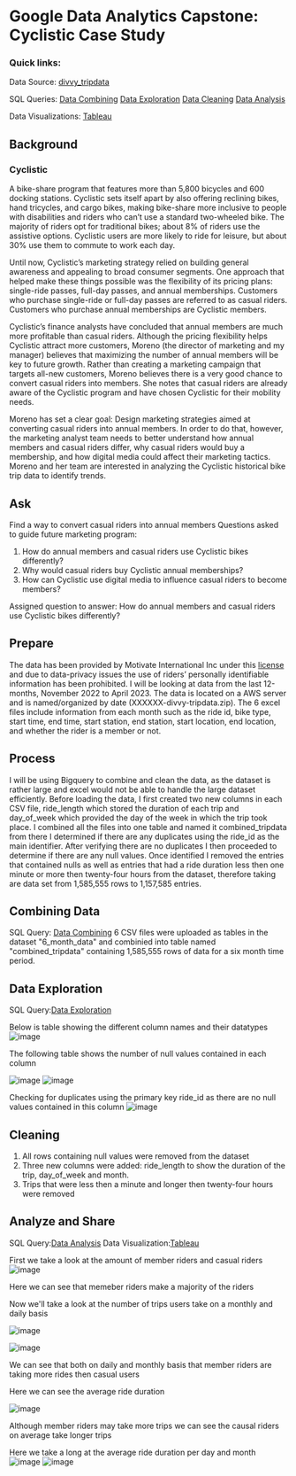 # Google Data Analytics Capstone: Cyclistic Case Study

### Quick links:

Data Source: [divvy_tripdata](https://divvy-tripdata.s3.amazonaws.com/index.html)

SQL Queries:
[Data Combining](https://github.com/bmj3165/Google-Data-Analytics-Capstone-Cyclistic-Case-Study/blob/main/Data%20Combining.sql)
[Data Exploration](https://github.com/bmj3165/Google-Data-Analytics-Capstone-Cyclistic-Case-Study/blob/main/Data%20Exploration.sql)
[Data Cleaning](https://github.com/bmj3165/Google-Data-Analytics-Capstone-Cyclistic-Case-Study/blob/main/Data%20Cleaning.sql)
[Data Analysis](https://github.com/bmj3165/Google-Data-Analytics-Capstone-Cyclistic-Case-Study/blob/main/Data%20Analysis.sql)



Data Visualizations: [Tableau](https://public.tableau.com/views/CyclisticCaseStudyGoogleDataAnalyticsCapstone/Dashboard1?:language=en-US&:display_count=n&:origin=viz_share_link)


## Background

### Cyclistic

A bike-share program that features more than 5,800 bicycles and 600 docking stations. Cyclistic sets itself apart by also offering reclining bikes, hand tricycles, and cargo bikes, making bike-share more inclusive to people with disabilities and riders who can’t use a standard two-wheeled bike. The majority of riders opt for traditional bikes; about 8% of riders use the assistive options. Cyclistic users are more likely to ride for leisure, but about 30% use them to commute to work each day.

Until now, Cyclistic’s marketing strategy relied on building general awareness and appealing to broad consumer segments. One approach that helped make these things possible was the flexibility of its pricing plans: single-ride passes, full-day passes, and annual memberships. Customers who purchase single-ride or full-day passes are referred to as casual riders. Customers who purchase annual memberships are Cyclistic members.

Cyclistic’s finance analysts have concluded that annual members are much more profitable than casual riders. Although the pricing flexibility helps Cyclistic attract more customers, Moreno (the director of marketing and my manager) believes that maximizing the number of annual members will be key to future growth. Rather than creating a marketing campaign that targets all-new customers, Moreno believes there is a very good chance to convert casual riders into members. She notes that casual riders are already aware of the Cyclistic program and have chosen Cyclistic for their mobility needs.

Moreno has set a clear goal: Design marketing strategies aimed at converting casual riders into annual members. In order to do that, however, the marketing analyst team needs to better understand how annual members and casual riders differ, why casual riders would buy a membership, and how digital media could affect their marketing tactics. Moreno and her team are interested in analyzing the Cyclistic historical bike trip data to identify trends.

## Ask

Find a way to convert casual riders into annual members
Questions asked to guide future marketing program:
1. How do annual members and casual riders use Cyclistic bikes differently?
2. Why would casual riders buy Cyclistic annual memberships?
3. How can Cyclistic use digital media to influence casual riders to become members?

Assigned question to answer:
How do annual members and casual riders use Cyclistic bikes differently?


## Prepare

The data has been provided by Motivate International Inc under this [license](https://divvybikes.com/data-license-agreement) and due to data-privacy issues the use of riders’ personally identifiable information has been prohibited. I will be looking at data from the last 12-months, November 2022 to April 2023. The data is located on a AWS server and is named/organized by date (XXXXXX-divvy-tripdata.zip). The 6 excel files include information from each month such as the ride id, bike type, start time, end time, start station, end station, start location, end location, and whether the rider is a member or not. 


## Process

I will be using Bigquery to combine and clean the data, as the dataset is rather large and excel would not be able to handle the large dataset efficiently.
Before loading the data, I first created two new columns in each CSV file, ride_length which stored the duration of each trip and day_of_week which provided the day of the week in which the trip took place. 
I combined all the files into one table and named it combined_tripdata from there I determined if there are any duplicates using the ride_id as the main identifier. After verifying there are no duplicates I then proceeded to determine if there are any null values. Once identified I removed the entries that contained nulls as well as entries that had a ride duration less then one minute or more then twenty-four hours from the dataset, therefore taking are data set from 1,585,555 rows to 1,157,585 entries.

## Combining Data
SQL Query: [Data Combining](https://github.com/bmj3165/Google-Data-Analytics-Capstone-Cyclistic-Case-Study/blob/main/Data%20Combining.sql)
6 CSV files were uploaded as tables in the dataset "6_month_data" and combinied into table named "combined_tripdata" containing 1,585,555 rows of data for a six month time period.

## Data Exploration
SQL Query:[Data Exploration](https://github.com/bmj3165/Google-Data-Analytics-Capstone-Cyclistic-Case-Study/blob/main/Data%20Exploration.sql)

Below is table showing the different column names and their datatypes
![image](https://github.com/bmj3165/Google-Data-Analytics-Capstone-Cyclistic-Case-Study/assets/77288897/4a5d0240-682b-49ed-8bc8-c8f8ca39428a)

The following table shows the number of null values contained in each column

![image](https://github.com/bmj3165/Google-Data-Analytics-Capstone-Cyclistic-Case-Study/assets/77288897/dc38c614-7775-43e7-8a66-45a8c8eb6891)
![image](https://github.com/bmj3165/Google-Data-Analytics-Capstone-Cyclistic-Case-Study/assets/77288897/874f5332-849f-44fc-9a03-d079119cb010)

Checking for duplicates using the primary key ride_id as there are no null values contained in this column
![image](https://github.com/bmj3165/Google-Data-Analytics-Capstone-Cyclistic-Case-Study/assets/77288897/cd880bbf-c26c-4eba-9100-7f35c201af81)

## Cleaning

1. All rows containing null values were removed from the dataset
2. Three new columns were added: ride_length to show the duration of the trip, day_of_week and month.
3. Trips that were less then a minute and longer then twenty-four hours were removed

## Analyze and Share
SQL Query:[Data Analysis](https://github.com/bmj3165/Google-Data-Analytics-Capstone-Cyclistic-Case-Study/blob/main/Data%20Analysis.sql)
Data Visualization:[Tableau](https://public.tableau.com/views/CyclisticCaseStudyGoogleDataAnalyticsCapstone/Dashboard1?:language=en-US&:display_count=n&:origin=viz_share_link)

First we take a look at the amount of member riders and casual riders
![image](https://github.com/bmj3165/Google-Data-Analytics-Capstone-Cyclistic-Case-Study/assets/77288897/6b191c78-ca23-42f8-a9b6-270920317a8b)

Here we can see that memeber riders make a majority of the riders

Now we'll take a look at the number of trips users take on a monthly and daily basis

![image](https://github.com/bmj3165/Google-Data-Analytics-Capstone-Cyclistic-Case-Study/assets/77288897/023a26bc-eb41-40f2-a19e-b2bd0ed23200)

![image](https://github.com/bmj3165/Google-Data-Analytics-Capstone-Cyclistic-Case-Study/assets/77288897/57288884-ac76-4c26-9ab7-8554a024ee95)


We can see that both on daily and monthly basis that member riders are taking more rides then casual users

Here we can see the average ride duration

![image](https://github.com/bmj3165/Google-Data-Analytics-Capstone-Cyclistic-Case-Study/assets/77288897/039fd0f5-658c-478d-a0fc-55a7e8855d5b)

Although member riders may take more trips we can see the causal riders on average take longer trips

Here we take a long at the average ride duration per day and month
![image](https://github.com/bmj3165/Google-Data-Analytics-Capstone-Cyclistic-Case-Study/assets/77288897/a4fb1db0-77db-4285-b317-43807f462d3f)
![image](https://github.com/bmj3165/Google-Data-Analytics-Capstone-Cyclistic-Case-Study/assets/77288897/6622a7d7-e2b4-4a31-85b8-9292cf2b7d11)













